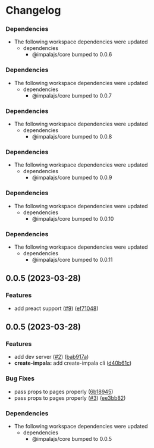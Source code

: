 # Changelog

### Dependencies

* The following workspace dependencies were updated
  * dependencies
    * @impalajs/core bumped to 0.0.6

### Dependencies

* The following workspace dependencies were updated
  * dependencies
    * @impalajs/core bumped to 0.0.7

### Dependencies

* The following workspace dependencies were updated
  * dependencies
    * @impalajs/core bumped to 0.0.8

### Dependencies

* The following workspace dependencies were updated
  * dependencies
    * @impalajs/core bumped to 0.0.9

### Dependencies

* The following workspace dependencies were updated
  * dependencies
    * @impalajs/core bumped to 0.0.10

### Dependencies

* The following workspace dependencies were updated
  * dependencies
    * @impalajs/core bumped to 0.0.11

## 0.0.5 (2023-03-28)


### Features

* add preact support ([#9](https://github.com/ascorbic/impala/issues/9)) ([ef71048](https://github.com/ascorbic/impala/commit/ef710486657819cbf6addaa1aaff671931b5ed4f))

## 0.0.5 (2023-03-28)


### Features

* add dev server ([#2](https://github.com/ascorbic/impala/issues/2)) ([bab917a](https://github.com/ascorbic/impala/commit/bab917a28df70d9df691f7d1db61bf6e140b7acb))
* **create-impala:** add create-impala cli ([d40b61c](https://github.com/ascorbic/impala/commit/d40b61c469223bc88d62fce156790ecaf2090e49))


### Bug Fixes

* pass props to pages properly ([6b18945](https://github.com/ascorbic/impala/commit/6b189453d821ad85fdf828f5d270c754fecb0b26))
* pass props to pages properly ([#3](https://github.com/ascorbic/impala/issues/3)) ([ee3bb82](https://github.com/ascorbic/impala/commit/ee3bb8279987dcdd0655ef02a53bad883ee3413a))


### Dependencies

* The following workspace dependencies were updated
  * dependencies
    * @impalajs/core bumped to 0.0.5
